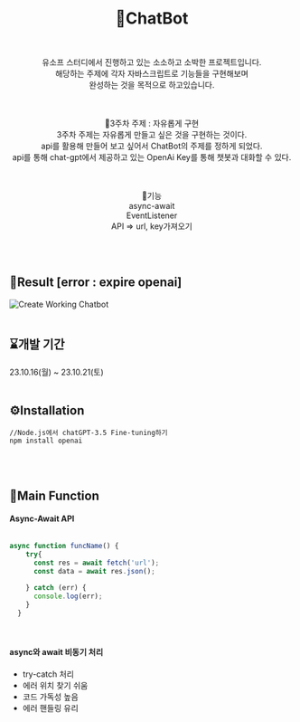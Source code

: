 <h1 align="center">🤖ChatBot</h1>
<br>
<p align="center">
유소프 스터디에서 진행하고 있는 소소하고 소박한 프로젝트입니다.<br>
해당하는 주제에 각자 자바스크립트로 기능들을 구현해보며<br> 
완성하는 것을 목적으로 하고있습니다.<br>
</p>
<br>
<br>

<div align="center">
📌3주차 주제 : 자유롭게 구현<br> 
3주차 주제는 자유롭게 만들고 싶은 것을 구현하는 것이다.<br>
api를 활용해 만들어 보고 싶어서 ChatBot의 주제를 정하게 되었다.<br>
api를 통해 chat-gpt에서 제공하고 있는 OpenAi Key를 통해 챗봇과 대화할 수 있다.

<br>
<br>
<br>

📌기능<br>
async-await<br>
EventListener<br>
API => url, key가져오기
</div>

<br>
<br>

## 🚨Result [error : expire openai]
![Create Working Chatbot](https://github.com/SOFTNY/chatBot_Proj3/assets/111892963/fe8351fe-b626-43de-b13e-715e7ac9a8b1)
<br>
<br>

## ⌛개발 기간
23.10.16(월) ~ 23.10.21(토)
<br>
<br>

## ⚙️Installation
```
//Node.js에서 chatGPT-3.5 Fine-tuning하기
npm install openai
```
<br>
<br>

## 📌Main Function
#### Async-Await API
```javascript

async function funcName() {
    try{
      const res = await fetch('url');
      const data = await res.json();
      
    } catch (err) {
      console.log(err);
    }
  }
```
<br>


<h4>async와 await 비동기 처리</h4>

- try-catch 처리
- 에러 위치 찾기 쉬움 
- 코드 가독성 높음
- 에러 핸들링 유리








